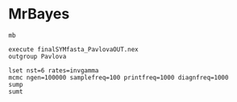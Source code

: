 # MrBayes 

    mb

    execute finalSYMfasta_PavlovaOUT.nex
    outgroup Pavlova

    lset nst=6 rates=invgamma
    mcmc ngen=100000 samplefreq=100 printfreq=1000 diagnfreq=1000
    sump
    sumt

